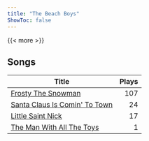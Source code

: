```yaml
---
title: "The Beach Boys"
ShowToc: false
---
```


{{< more >}}

## Songs
Title | Plays 
----- | -----: 
[Frosty The Snowman](/songs/frosty-the-snowman) | 107
[Santa Claus Is Comin' To Town](/songs/santa-claus-is-comin-to-town) | 24
[Little Saint Nick](/songs/little-saint-nick) | 17
[The Man With All The Toys](/songs/the-man-with-all-the-toys) | 1

